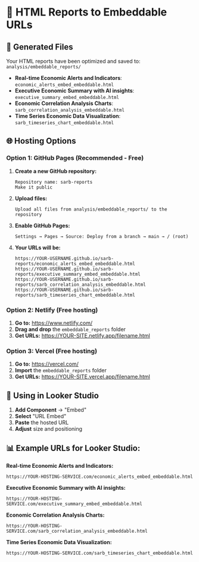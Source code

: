 
# 🔗 HTML Reports to Embeddable URLs

## 📁 Generated Files
Your HTML reports have been optimized and saved to: `analysis/embeddable_reports/`

- **Real-time Economic Alerts and Indicators**: `economic_alerts_embed_embeddable.html`
- **Executive Economic Summary with AI insights**: `executive_summary_embed_embeddable.html`
- **Economic Correlation Analysis Charts**: `sarb_correlation_analysis_embeddable.html`
- **Time Series Economic Data Visualization**: `sarb_timeseries_chart_embeddable.html`


## 🌐 Hosting Options

### Option 1: GitHub Pages (Recommended - Free)

1. **Create a new GitHub repository:**
   ```
   Repository name: sarb-reports
   Make it public
   ```

2. **Upload files:**
   ```
   Upload all files from analysis/embeddable_reports/ to the repository
   ```

3. **Enable GitHub Pages:**
   ```
   Settings → Pages → Source: Deploy from a branch → main → / (root)
   ```

4. **Your URLs will be:**
   ```
   https://YOUR-USERNAME.github.io/sarb-reports/economic_alerts_embed_embeddable.html
   https://YOUR-USERNAME.github.io/sarb-reports/executive_summary_embed_embeddable.html
   https://YOUR-USERNAME.github.io/sarb-reports/sarb_correlation_analysis_embeddable.html
   https://YOUR-USERNAME.github.io/sarb-reports/sarb_timeseries_chart_embeddable.html
   ```

### Option 2: Netlify (Free hosting)

1. **Go to:** https://www.netlify.com/
2. **Drag and drop** the `embeddable_reports` folder
3. **Get URLs:** https://YOUR-SITE.netlify.app/filename.html

### Option 3: Vercel (Free hosting)

1. **Go to:** https://vercel.com/
2. **Import** the `embeddable_reports` folder
3. **Get URLs:** https://YOUR-SITE.vercel.app/filename.html

## 🔗 Using in Looker Studio

1. **Add Component** → "Embed"
2. **Select** "URL Embed" 
3. **Paste** the hosted URL
4. **Adjust** size and positioning

## 📊 Example URLs for Looker Studio:

**Real-time Economic Alerts and Indicators:**
```
https://YOUR-HOSTING-SERVICE.com/economic_alerts_embed_embeddable.html
```

**Executive Economic Summary with AI insights:**
```
https://YOUR-HOSTING-SERVICE.com/executive_summary_embed_embeddable.html
```

**Economic Correlation Analysis Charts:**
```
https://YOUR-HOSTING-SERVICE.com/sarb_correlation_analysis_embeddable.html
```

**Time Series Economic Data Visualization:**
```
https://YOUR-HOSTING-SERVICE.com/sarb_timeseries_chart_embeddable.html
```
